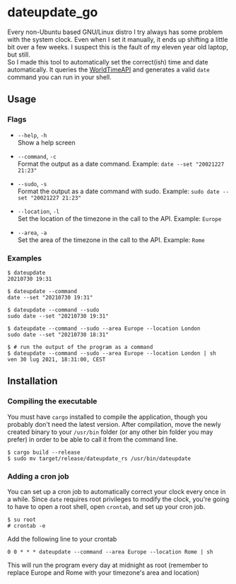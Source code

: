 # dateupdate_go

Every non-Ubuntu based GNU/Linux distro I try always has some problem with the system clock. Even when I set it manually, it ends up shifting a little bit over a few weeks. I suspect this is the fault of my eleven year old laptop, but still.  
So I made this tool to automatically set the correct(ish) time and date automatically. It queries the [WorldTimeAPI](http://worldtimeapi.org/) and generates a valid `date` command you can run in your shell.

## Usage
### Flags
* `--help`, `-h`  
    Show a help screen
    
* `--command`, `-c`  
    Format the output as a date command. Example: `date --set "20021227 21:23"`
    
* `--sudo`, `-s`  
    Format the output as a date command with sudo. Example: `sudo date --set "20021227 21:23"`

* `--location`, `-l`  
    Set the location of the timezone in the call to the API. Example: `Europe`

* `--area`, `-a`  
    Set the area of the timezone in the call to the API. Example: `Rome`

### Examples
```
$ dateupdate
20210730 19:31

$ dateupdate --command
date --set "20210730 19:31"

$ dateupdate --command --sudo
sudo date --set "20210730 19:31"

$ dateupdate --command --sudo --area Europe --location London
sudo date --set "20210730 18:31"

$ # run the output of the program as a command
$ dateupdate --command --sudo --area Europe --location London | sh
ven 30 lug 2021, 18:31:00, CEST
```

## Installation
### Compiling the executable
You must have `cargo` installed to compile the application, though you probably don't need the latest version. After compilation, move the newly created binary to your `/usr/bin` folder (or any other bin folder you may prefer) in order to be able to call it from the command line.
```
$ cargo build --release
$ sudo mv target/release/dateupdate_rs /usr/bin/dateupdate
```
### Adding a cron job
You can set up a cron job to automatically correct your clock every once in a while. Since `date` requires root privileges to modify the clock, you're going to have to open a root shell, open `crontab`, and set up your cron job.
```
$ su root
# crontab -e
```

Add the following line to your crontab
```
0 0 * * * dateupdate --command --area Europe --location Rome | sh
```
This will run the program every day at midnight as root (remember to replace Europe and Rome with your timezone's area and location)